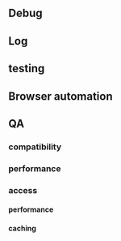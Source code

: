 ## Debug
## Log
## testing
## Browser automation
## QA
### compatibility
### performance
### access

#### performance
#### caching